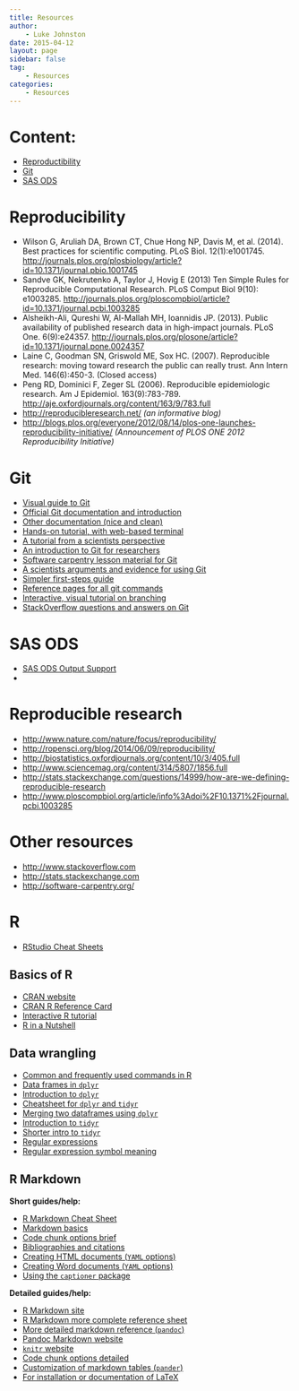 ```yaml
---
title: Resources
author:
    - Luke Johnston
date: 2015-04-12
layout: page
sidebar: false
tag:
    - Resources
categories:
    - Resources
---
```


# Content: #

* [Reproductibility](#reproducibility)
* [Git](#git)
* [SAS ODS](#sas-ods)

# Reproducibility #

* Wilson G, Aruliah DA, Brown CT, Chue Hong NP, Davis M, et
  al. (2014). Best practices for scientific computing. PLoS
  Biol. 12(1):e1001745. <http://journals.plos.org/plosbiology/article?id=10.1371/journal.pbio.1001745>
* Sandve GK, Nekrutenko A, Taylor J, Hovig E (2013) Ten Simple Rules
  for Reproducible Computational Research. PLoS Comput Biol 9(10):
  e1003285. <http://journals.plos.org/ploscompbiol/article?id=10.1371/journal.pcbi.1003285>
* Alsheikh-Ali, Qureshi W, Al-Mallah MH, Ioannidis JP. (2013). Public
  availability of published research data in high-impact
  journals. PLoS
  One. 6(9):e24357. <http://journals.plos.org/plosone/article?id=10.1371/journal.pone.0024357>
* Laine C, Goodman SN, Griswold ME, Sox HC. (2007). Reproducible
  research: moving toward research the public can really trust. Ann
  Intern Med. 146(6):450-3. (Closed access)
* Peng RD, Dominici F, Zeger SL (2006). Reproducible epidemiologic
  research. Am J
  Epidemiol. 163(9):783-789. <http://aje.oxfordjournals.org/content/163/9/783.full>
* <http://reproducibleresearch.net/> *(an informative blog)*
* <http://blogs.plos.org/everyone/2012/08/14/plos-one-launches-reproducibility-initiative/>
  *(Announcement of PLOS ONE 2012 Reproducibility Initiative)*

# Git #

* [Visual guide to Git](http://marklodato.github.io/visual-git-guide/index-en.html)
* [Official Git documentation and introduction](http://git-scm.com/doc)
* [Other documentation (nice and clean)](https://www.atlassian.com/git/tutorials)
* [Hands-on tutorial, with web-based terminal](https://try.github.io/levels/1/challenges/1)
* [A tutorial from a scientists perspective](http://nyuccl.org/pages/gittutorial/)
* [An introduction to Git for researchers](http://datapub.cdlib.org/2014/05/05/github-a-primer-for-researchers/)
* [Software carpentry lesson material for Git](http://swcarpentry.github.io/git-novice/)
* [A scientists arguments and evidence for using Git](http://www.ncbi.nlm.nih.gov/pmc/articles/PMC3639880/)
* [Simpler first-steps guide](http://rogerdudler.github.io/git-guide/)
* [Reference pages for all git commands](http://gitref.org/)
* [Interactive, visual tutorial on branching](http://pcottle.github.io/learnGitBranching/)
* [StackOverflow questions and answers on Git](http://stackoverflow.com/questions/tagged/git)

# SAS ODS #

* [SAS ODS Output Support](http://support.sas.com/documentation/cdl/en/odsug/65308/HTML/default/viewer.htm#p0oxrbinw6fjuwn1x23qam6dntyd.htm)
* 

# Reproducible research #

* <http://www.nature.com/nature/focus/reproducibility/>
* <http://ropensci.org/blog/2014/06/09/reproducibility/>
* <http://biostatistics.oxfordjournals.org/content/10/3/405.full>
* <http://www.sciencemag.org/content/314/5807/1856.full>
* <http://stats.stackexchange.com/questions/14999/how-are-we-defining-reproducible-research>
* <http://www.ploscompbiol.org/article/info%3Adoi%2F10.1371%2Fjournal.pcbi.1003285>

# Other resources #

* <http://www.stackoverflow.com>
* <http://stats.stackexchange.com>
* <http://software-carpentry.org/>

# R #

* [RStudio Cheat Sheets](https://www.rstudio.com/resources/cheatsheets/)

## Basics of R ##

* [CRAN website](https://cran.r-project.org/)
* [CRAN R Reference Card](https://cran.r-project.org/doc/contrib/Short-refcard.pdf)
* [Interactive R tutorial](http://tryr.codeschool.com/)
* [R in a Nutshell](http://web.udl.es/Biomath/Bioestadistica/R/Manuals/r_in_a_nutshell.pdf)

## Data wrangling ##

* [Common and frequently used commands in R](http://adv-r.had.co.nz/Vocabulary.html)
* [Data frames in `dplyr`](https://cran.r-project.org/web/packages/dplyr/vignettes/data_frames.html)
* [Introduction to `dplyr`](https://cran.r-project.org/web/packages/dplyr/vignettes/introduction.html)
* [Cheatsheet for `dplyr` and `tidyr`](https://www.rstudio.com/wp-content/uploads/2015/02/data-wrangling-cheatsheet.pdf)
* [Merging two dataframes using `dplyr`](https://cran.r-project.org/web/packages/dplyr/vignettes/two-table.html)
* [Introduction to `tidyr`](https://cran.r-project.org/web/packages/tidyr/vignettes/tidy-data.html)
* [Shorter intro to `tidyr`](http://blog.rstudio.org/2014/07/22/introducing-tidyr/)
* [Regular expressions](http://www.regular-expressions.info/)
* [Regular expression symbol meaning](http://www.endmemo.com/program/R/gsub.php)

## R Markdown ##

**Short guides/help:**

* [R Markdown Cheat Sheet](http://www.rstudio.com/wp-content/uploads/2015/02/rmarkdown-cheatsheet.pdf)
* [Markdown basics](http://rmarkdown.rstudio.com/authoring_basics.html)
* [Code chunk options brief](http://rmarkdown.rstudio.com/authoring_rcodechunks.html)
* [Bibliographies and citations](http://rmarkdown.rstudio.com/authoring_bibliographies_and_citations.html)
* [Creating HTML documents (`YAML` options)](http://rmarkdown.rstudio.com/html_document_format.html)
* [Creating Word documents (`YAML` options)](http://rmarkdown.rstudio.com/word_document_format.html)
* [Using the `captioner` package](https://cran.r-project.org/web/packages/captioner/vignettes/using_captioner.html)

**Detailed guides/help:**

* [R Markdown site](http://rmarkdown.rstudio.com/)
* [R Markdown more complete reference sheet](http://www.rstudio.com/wp-content/uploads/2015/03/rmarkdown-reference.pdf)
* [More detailed markdown reference (`pandoc`)](http://rmarkdown.rstudio.com/authoring_pandoc_markdown.html)
* [Pandoc Markdown website](http://pandoc.org/README.html)
* [`knitr` website](http://yihui.name/knitr/)
* [Code chunk options detailed](http://yihui.name/knitr/options/)
* [Customization of markdown tables (`pander`)](http://rapporter.github.io/pander/)
* [For installation or documentation of LaTeX](https://www.latex-project.org/)
